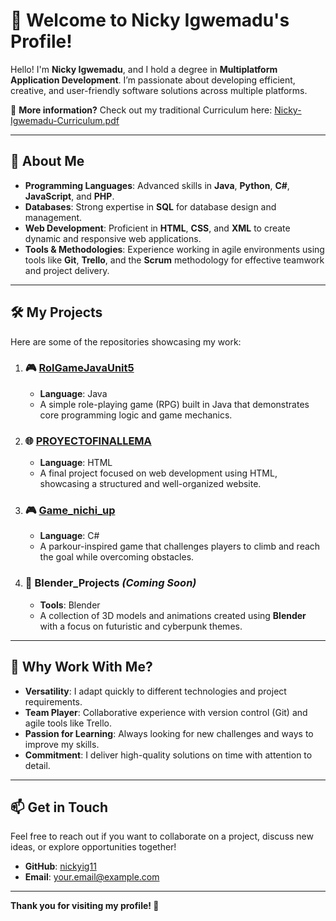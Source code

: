 # 👋 Welcome to Nicky Igwemadu's Profile!

Hello! I'm **Nicky Igwemadu**, and I hold a degree in **Multiplatform Application Development**. I’m passionate about developing efficient, creative, and user-friendly software solutions across multiple platforms.

📄 **More information?** Check out my traditional Curriculum here: [Nicky-Igwemadu-Curriculum.pdf](./Nicky-Igwemadu-Curriculum.pdf)

---

## 🚀 **About Me**
- **Programming Languages**: Advanced skills in **Java**, **Python**, **C#**, **JavaScript**, and **PHP**.
- **Databases**: Strong expertise in **SQL** for database design and management.
- **Web Development**: Proficient in **HTML**, **CSS**, and **XML** to create dynamic and responsive web applications.
- **Tools & Methodologies**: Experience working in agile environments using tools like **Git**, **Trello**, and the **Scrum** methodology for effective teamwork and project delivery.

---

## 🛠️ **My Projects**
Here are some of the repositories showcasing my work:

1. ### 🎮 [**RolGameJavaUnit5**](https://github.com/Nickyig11/RolGameJavaUnit5)
   - **Language**: Java  
   - A simple role-playing game (RPG) built in Java that demonstrates core programming logic and game mechanics.

2. ### 🌐 [**PROYECTOFINALLEMA**](https://github.com/Nickyig11/PROYECTOFINALLEMA)
   - **Language**: HTML  
   - A final project focused on web development using HTML, showcasing a structured and well-organized website.

3. ### 🎮 [**Game_nichi_up**](https://github.com/Nickyig11/Game_nichi_up)
   - **Language**: C#  
   - A parkour-inspired game that challenges players to climb and reach the goal while overcoming obstacles.

4. ### 🧩 **Blender_Projects** *(Coming Soon)*  
   - **Tools**: Blender  
   - A collection of 3D models and animations created using **Blender** with a focus on futuristic and cyberpunk themes.

---

## 🌟 **Why Work With Me?**
- **Versatility**: I adapt quickly to different technologies and project requirements.
- **Team Player**: Collaborative experience with version control (Git) and agile tools like Trello.
- **Passion for Learning**: Always looking for new challenges and ways to improve my skills.
- **Commitment**: I deliver high-quality solutions on time with attention to detail.

---

## 📫 **Get in Touch**
Feel free to reach out if you want to collaborate on a project, discuss new ideas, or explore opportunities together!  
- **GitHub**: [nickyig11](#)  
- **Email**: [your.email@example.com](#)  

---

**Thank you for visiting my profile! 🚀**
